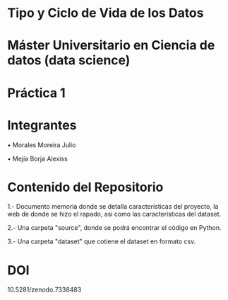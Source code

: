 # Tipo y Ciclo de Vida de los Datos

# Máster Universitario en Ciencia de datos (data science)

# Práctica 1

# Integrantes
•	Morales Moreira Julio

•	Mejía Borja Alexiss

# Contenido del Repositorio
 1.- Documento memoria donde se detalla  características del proyecto, la web de donde se hizo el rapado, asi como las características del dataset.
 
 2.- Una carpeta "source", donde se podrá encontrar el código en Python.
 
 3.- Una carpeta "dataset" que cotiene el dataset en formato csv.
 

# DOI

10.5281/zenodo.7338483


